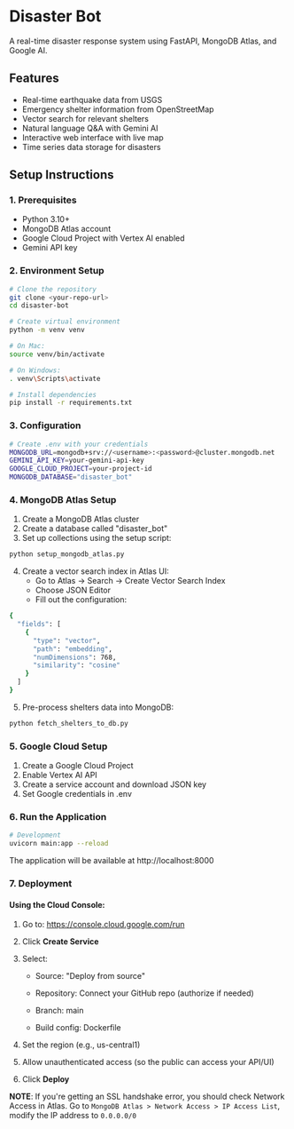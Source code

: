 # Disaster Bot

A real-time disaster response system using FastAPI, MongoDB Atlas, and Google AI.

## Features

- Real-time earthquake data from USGS
- Emergency shelter information from OpenStreetMap
- Vector search for relevant shelters
- Natural language Q&A with Gemini AI
- Interactive web interface with live map
- Time series data storage for disasters

## Setup Instructions

### 1. Prerequisites

- Python 3.10+
- MongoDB Atlas account
- Google Cloud Project with Vertex AI enabled
- Gemini API key

### 2. Environment Setup

```bash
# Clone the repository
git clone <your-repo-url>
cd disaster-bot

# Create virtual environment
python -m venv venv

# On Mac:
source venv/bin/activate

# On Windows:
. venv\Scripts\activate

# Install dependencies
pip install -r requirements.txt
```

### 3. Configuration

```bash
# Create .env with your credentials
MONGODB_URL=mongodb+srv://<username>:<password>@cluster.mongodb.net
GEMINI_API_KEY=your-gemini-api-key
GOOGLE_CLOUD_PROJECT=your-project-id
MONGODB_DATABASE="disaster_bot"
```

### 4. MongoDB Atlas Setup

1. Create a MongoDB Atlas cluster
2. Create a database called "disaster_bot"
3. Set up collections using the setup script:

```bash
python setup_mongodb_atlas.py
```

4. Create a vector search index in Atlas UI:
   - Go to Atlas → Search → Create Vector Search Index
   - Choose JSON Editor
   - Fill out the configuration:
```bash
{
  "fields": [
    {
      "type": "vector",
      "path": "embedding",
      "numDimensions": 768,
      "similarity": "cosine"
    }
  ]
}
```

5. Pre-process shelters data into MongoDB:
```bash
python fetch_shelters_to_db.py
```

### 5. Google Cloud Setup

1. Create a Google Cloud Project
2. Enable Vertex AI API
3. Create a service account and download JSON key
4. Set Google credentials in .env

### 6. Run the Application

```bash
# Development
uvicorn main:app --reload

```

The application will be available at http://localhost:8000

### 7. Deployment
#### Using the Cloud Console:
1. Go to: https://console.cloud.google.com/run

2. Click **Create Service**

3. Select:

    - Source: "Deploy from source"
    
    - Repository: Connect your GitHub repo (authorize if needed)
    
    - Branch: main
    
    - Build config: Dockerfile

4. Set the region (e.g., us-central1)

5. Allow unauthenticated access (so the public can access your API/UI)

6. Click **Deploy**

**NOTE**: If you're getting an SSL handshake error, you should check Network Access in Atlas. Go to `MongoDB Atlas > Network Access > IP Access List`, modify the IP address to `0.0.0.0/0`
